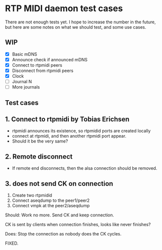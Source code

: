 # RTP MIDI daemon test cases

There are not enough tests yet. I hope to increase the number in the future, but
here are some notes on what we should test, and some use cases.

## WIP

- [x] Basic mDNS
- [x] Announce check if announced mDNS
- [x] Connect to rtpmidi peers
- [x] Disconnect from rtpmidi peers
- [x] Clock
- [ ] Journal N
- [ ] More journals

## Test cases

## 1. Connect to rtpmidi by Tobias Erichsen

- rtpmidi announces its existence, so rtpmidid ports are created locally
- connect at rtpmidi, and then another rtpmidi port appear.
- Should it be the very same?

## 2. Remote disconnect

- If remote end disconnects, then the alsa connection should be removed.

## 3. does not send CK on connection

1. Create two rtpmidid
2. Connect aseqdump to the peer1/peer2
3. Connect vmpk at the peer2/aseqdump

Should:
Work no more. Send CK and keep connection.

CK is sent by clients when connection finishes, looks like never finishes?

Does:
Stop the connection as nobody does the CK cycles.

FIXED.
